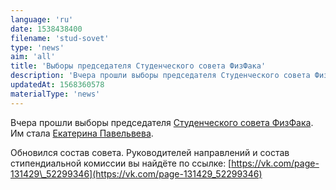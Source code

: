 ```yaml
---
language: 'ru'
date: 1538438400
filename: 'stud-sovet'
type: 'news'
aim: 'all'
title: 'Выборы председателя Студенческого совета ФизФака'
description: 'Вчера прошли выборы председателя Студенческого совета ФизФака. Им стала Екатерина Павельвева.'
updatedAt: 1568360578
materialType: 'news'
---
```

Вчера прошли выборы председателя [Студенческого совета ФизФака](https://vk.com/page-131429_52299346). Им стала [Екатерина Павельвева](https://vk.com/pavelevaka).

Обновился состав совета. Руководителей направлений и состав стипендиальной комиссии вы найдёте по ссылке: [https://vk.com/page-131429\_52299346](https://vk.com/page-131429_52299346)
